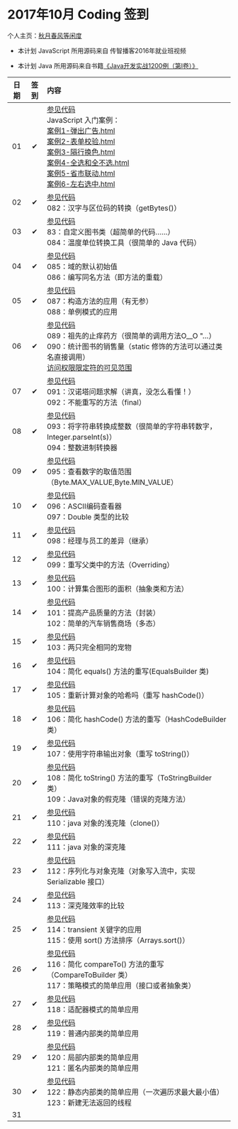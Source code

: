 # 2017年10月 Coding 签到

个人主页：<a href="http://renkaigis.com/" target="_blank">秋月春风等闲度</a>

- 本计划 JavaScript 所用源码来自 传智播客2016年就业班视频

- 本计划 Java 所用源码来自书籍<a href="https://book.douban.com/subject/5417003/" target="_blank">《Java开发实战1200例（第Ⅰ卷）》</a>

| 日期 | 签到 | 内容 |
| :---: | :---: | :--- |
| 01 | ✔ | <a href="https://github.com/renkaigis/KeepCoding/tree/master/2017/10/01" target="_blank">参见代码</a><br>JavaScript 入门案例：<br><a href="http://blog.renkaigis.com/KeepCoding/2017/10/01/案例1-弹出广告.html" target="_blank">案例1-弹出广告.html</a><br><a href="http://blog.renkaigis.com/KeepCoding/2017/10/01/案例2-表单校验.html" target="_blank">案例2-表单校验.html<br><a href="http://blog.renkaigis.com/KeepCoding/2017/10/01/案例3-隔行换色.html" target="_blank">案例3-隔行换色.html<br><a href="http://blog.renkaigis.com/KeepCoding/2017/10/01/案例4-全选和全不选.html" target="_blank">案例4-全选和全不选.html<br><a href="http://blog.renkaigis.com/KeepCoding/2017/10/01/案例5-省市联动.html" target="_blank">案例5-省市联动.html<br><a href="http://blog.renkaigis.com/KeepCoding/2017/10/01/案例6-左右选中.html" target="_blank">案例6-左右选中.html |
| 02 | ✔ | <a href="https://github.com/renkaigis/KeepCoding/tree/master/2017/10/02" target="_blank">参见代码</a><br>082：汉字与区位码的转换（getBytes()） |
| 03 | ✔ | <a href="https://github.com/renkaigis/KeepCoding/tree/master/2017/10/03" target="_blank">参见代码</a><br>83：自定义图书类（超简单的代码……）<br>084：温度单位转换工具（很简单的 Java 代码） |
| 04 | ✔ | <a href="https://github.com/renkaigis/KeepCoding/tree/master/2017/10/04" target="_blank">参见代码</a><br>085：域的默认初始值<br>086：编写同名方法（即方法的重载） |
| 05 | ✔ | <a href="https://github.com/renkaigis/KeepCoding/tree/master/2017/10/05" target="_blank">参见代码</a><br>087：构造方法的应用（有无参）<br>088：单例模式的应用 |
| 06 | ✔ | <a href="https://github.com/renkaigis/KeepCoding/tree/master/2017/10/06" target="_blank">参见代码</a><br>089：祖先的止痒药方（很简单的调用方法O__O "…）<br>090：统计图书的销售量（static 修饰的方法可以通过类名直接调用）<br><a href="http://blog.renkaigis.com/KeepCoding/2017/10/06" target="_blank">访问权限限定符的可见范围</a> |
| 07 | ✔ | <a href="https://github.com/renkaigis/KeepCoding/tree/master/2017/10/07" target="_blank">参见代码</a><br>091：汉诺塔问题求解（讲真，没怎么看懂！）<br>092：不能重写的方法（final） |
| 08 | ✔ | <a href="https://github.com/renkaigis/KeepCoding/tree/master/2017/10/08" target="_blank">参见代码</a><br>093：将字符串转换成整数（很简单的字符串转数字，Integer.parseInt(s)）<br>094：整数进制转换器 |
| 09 | ✔ | <a href="https://github.com/renkaigis/KeepCoding/tree/master/2017/10/09" target="_blank">参见代码</a><br>095：查看数字的取值范围（Byte.MAX_VALUE,Byte.MIN_VALUE） |
| 10 | ✔ | <a href="https://github.com/renkaigis/KeepCoding/tree/master/2017/10/10" target="_blank">参见代码</a><br>096：ASCII编码查看器<br>097：Double 类型的比较 |
| 11 | ✔ | <a href="https://github.com/renkaigis/KeepCoding/tree/master/2017/10/11" target="_blank">参见代码</a><br>098：经理与员工的差异（继承） |
| 12 | ✔ | <a href="https://github.com/renkaigis/KeepCoding/tree/master/2017/10/12" target="_blank">参见代码</a><br>099：重写父类中的方法（Overriding） |
| 13 | ✔ | <a href="https://github.com/renkaigis/KeepCoding/tree/master/2017/10/13" target="_blank">参见代码</a><br>100：计算集合图形的面积（抽象类和方法） |
| 14 | ✔ | <a href="https://github.com/renkaigis/KeepCoding/tree/master/2017/10/14" target="_blank">参见代码</a><br>101：提高产品质量的方法（封装）<br>102：简单的汽车销售商场（多态） |
| 15 | ✔ | <a href="https://github.com/renkaigis/KeepCoding/tree/master/2017/10/15" target="_blank">参见代码</a><br>103：两只完全相同的宠物 |
| 16 | ✔ | <a href="https://github.com/renkaigis/KeepCoding/tree/master/2017/10/16" target="_blank">参见代码</a><br>104：简化 equals() 方法的重写(EqualsBuilder 类) |
| 17 | ✔ | <a href="https://github.com/renkaigis/KeepCoding/tree/master/2017/10/17" target="_blank">参见代码</a><br>105：重新计算对象的哈希吗（重写 hashCode()） |
| 18 | ✔ | <a href="https://github.com/renkaigis/KeepCoding/tree/master/2017/10/18" target="_blank">参见代码</a><br>106：简化 hashCode() 方法的重写（HashCodeBuilder 类） |
| 19 | ✔ | <a href="https://github.com/renkaigis/KeepCoding/tree/master/2017/10/19" target="_blank">参见代码</a><br>107：使用字符串输出对象（重写 toString()） |
| 20 | ✔ | <a href="https://github.com/renkaigis/KeepCoding/tree/master/2017/10/20" target="_blank">参见代码</a><br>108：简化 toString() 方法的重写（ToStringBuilder 类）<br>109：Java对象的假克隆（错误的克隆方法） |
| 21 | ✔ | <a href="https://github.com/renkaigis/KeepCoding/tree/master/2017/10/21" target="_blank">参见代码</a><br>110：java 对象的浅克隆（clone()） |
| 22 | ✔ | <a href="https://github.com/renkaigis/KeepCoding/tree/master/2017/10/22" target="_blank">参见代码</a><br>111：java 对象的深克隆 |
| 23 | ✔ | <a href="https://github.com/renkaigis/KeepCoding/tree/master/2017/10/23" target="_blank">参见代码</a><br>112：序列化与对象克隆（对象写入流中，实现 Serializable 接口） |
| 24 | ✔ | <a href="https://github.com/renkaigis/KeepCoding/tree/master/2017/10/24" target="_blank">参见代码</a><br>113：深克隆效率的比较 |
| 25 | ✔ | <a href="https://github.com/renkaigis/KeepCoding/tree/master/2017/10/25" target="_blank">参见代码</a><br>114：transient 关键字的应用<br>115：使用 sort() 方法排序（Arrays.sort()） |
| 26 | ✔ | <a href="https://github.com/renkaigis/KeepCoding/tree/master/2017/10/26" target="_blank">参见代码</a><br>116：简化 compareTo() 方法的重写（CompareToBuilder 类）<br>117：策略模式的简单应用（接口或者抽象类） |
| 27 | ✔ | <a href="https://github.com/renkaigis/KeepCoding/tree/master/2017/10/27" target="_blank">参见代码</a><br>118：适配器模式的简单应用 |
| 28 | ✔ | <a href="https://github.com/renkaigis/KeepCoding/tree/master/2017/10/28" target="_blank">参见代码</a><br>119：普通内部类的简单应用 |
| 29 | ✔ | <a href="https://github.com/renkaigis/KeepCoding/tree/master/2017/10/29" target="_blank">参见代码</a><br>120：局部内部类的简单应用<br>121：匿名内部类的简单应用 |
| 30 | ✔ | <a href="https://github.com/renkaigis/KeepCoding/tree/master/2017/10/30" target="_blank">参见代码</a><br>122：静态内部类的简单应用（一次遍历求最大最小值）<br>123：新建无法返回的线程 |
| 31 |  | <a href="https://github.com/renkaigis/KeepCoding/tree/master/2017/10/31" target="_blank"></a><br> |
